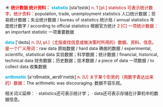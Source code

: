 ☀ <font color="red">**统计数据 统计资料：**</font>
<font color="sky blue">**statistic**</font> [stə'tɪstɪk] 
<font color="#c00000">n. 1 [pl.] statistics 可表示统计数字，统计资料：</font>population, trade, unemployment statistics 人口统计数据；贸易统计数据；失业统计数据 / bureau of statistics 统计局 / annual statistics 年度统计数字 / according to official statistics 根据官方统计 <font color="#c00000">2 [C] 一项统计数据：</font>an important statistic 一项重要数据

<font color="sky blue">**data**</font> ['deɪtə] 
<font color="#c00000">n. [U, pl.]（尤指查找信息或做决策时所用的）数据、资料、信息。是一个广义用词：</font>raw data 原始数据 / hard data 确凿的数据 / experimental, scientific, statistical data 实验数据；科学数据；统计数据 / financial, historical, technical data 财务数据；历史数据；技术数据 / a piece of data 一项数据 / to collect data 收集数据

<font color="sky blue">**arithmetic**</font> [ə'rɪθmətɪk,͵ærɪθ'metɪk] 
<font color="#c00000">n. [U] 关于某个形势的（用数字表达出来的）数据：</font>The arithmetic was discouraging. 数据不容乐观。

相关词义延伸：
· statistics还可表示统计学；
· data还可表示存储在计算机中的数据信息。
